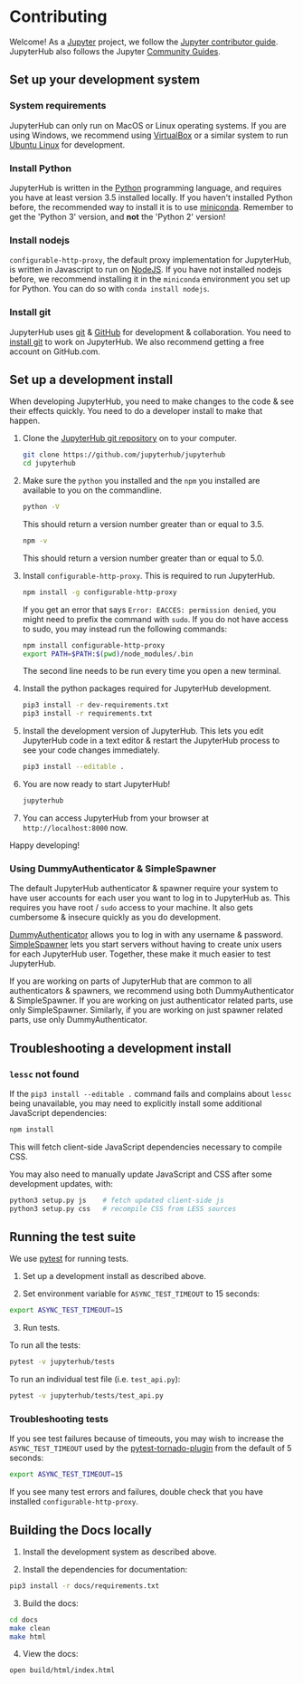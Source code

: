 # Contributing

Welcome! As a [Jupyter](https://jupyter.org) project, we follow the [Jupyter contributor guide](https://jupyter.readthedocs.io/en/latest/contributor/content-contributor.html).
JupyterHub also follows the Jupyter [Community Guides](https://jupyter.readthedocs.io/en/latest/community/content-community.html).


## Set up your development system

### System requirements

JupyterHub can only run on MacOS or Linux operating systems. If you
are using Windows, we recommend using [VirtualBox](https://www.virtualbox.org/)
or a similar system to run [Ubuntu Linux](https://www.ubuntu.com/)
for development.

### Install Python

JupyterHub is written in the [Python](https://python3.org) programming
language, and requires you have at least version 3.5 installed locally.
If you haven't installed Python before, the recommended way to install
it is to use [miniconda](https://conda.io/miniconda.html). Remember
to get the 'Python 3' version, and **not** the 'Python 2' version!

### Install nodejs

`configurable-http-proxy`, the default proxy implementation for JupyterHub,
is written in Javascript to run on [NodeJS](https://nodejs.org/en/). If
you have not installed nodejs before, we recommend installing it in the
`miniconda` environment you set up for Python. You can do so with
`conda install nodejs`.

### Install git

JupyterHub uses [git](https://git-scm.com) & [GitHub](https://github.com)
for development & collaboration. You need to [install git](https://git-scm.com/book/en/v2/Getting-Started-Installing-Git)
to work on JupyterHub. We also recommend getting a free account
on GitHub.com.

## Set up a development install

When developing JupyterHub, you need to make changes to the code
& see their effects quickly. You need to do a developer install
to make that happen.

1. Clone the [JupyterHub git repository](https://github.com/jupyterhub/jupyterhub)
   on to your computer.

   ```bash
   git clone https://github.com/jupyterhub/jupyterhub
   cd jupyterhub
   ```

2. Make sure the `python` you installed and the `npm` you installed
   are available to you on the commandline.

   ```bash
   python -V
   ```

   This should return a version number greater than or equal to 3.5.

   ```bash
   npm -v
   ```

   This should return a version number greater than or equal to 5.0.

3. Install `configurable-http-proxy`. This is required to run JupyterHub.

   ```bash
   npm install -g configurable-http-proxy
   ```

   If you get an error that says `Error: EACCES: permission denied`,
   you might need to prefix the command with `sudo`. If you do not have
   access to sudo, you may instead run the following commands:

   ```bash
   npm install configurable-http-proxy
   export PATH=$PATH:$(pwd)/node_modules/.bin
   ```

   The second line needs to be run every time you open a new terminal.

4. Install the python packages required for JupyterHub development.

   ```bash
   pip3 install -r dev-requirements.txt
   pip3 install -r requirements.txt
   ```

5. Install the development version of JupyterHub. This lets you edit
   JupyterHub code in a text editor & restart the JupyterHub process
   to see your code changes immediately.

   ```bash
   pip3 install --editable .
   ```

6. You are now ready to start JupyterHub!

   ```bash
   jupyterhub
   ```

7. You can access JupyterHub from your browser at `http://localhost:8000`
   now.

Happy developing!

### Using DummyAuthenticator & SimpleSpawner

The default JupyterHub authenticator & spawner require your
system to have user accounts for each user you want to log in to
JupyterHub as. This requires you have root / `sudo` access to your
machine. It also gets cumbersome & insecure quickly as you
do development.

[DummyAuthenticator](https://github.com/jupyterhub/dummyauthenticator) allows
you to log in with any username & password.
[SimpleSpawner](https://github.com/jupyterhub/simplespawner) lets you start
servers without having to create unix users for each JupyterHub user.
Together, these make it much easier to test JupyterHub.

If you are working on parts of JupyterHub that are common to all
authenticators & spawners, we recommend using both DummyAuthenticator &
SimpleSpawner. If you are working on just authenticator related parts, use
only SimpleSpawner. Similarly, if you are working on just spawner
related parts, use only DummyAuthenticator.

## Troubleshooting a development install

### `lessc` not found

If the `pip3 install --editable .` command fails and complains about `lessc`
being unavailable, you may need to explicitly install some additional
JavaScript dependencies:

```bash
npm install
```

This will fetch client-side JavaScript dependencies necessary to compile CSS.

You may also need to manually update JavaScript and CSS after some development
updates, with:

```bash
python3 setup.py js    # fetch updated client-side js
python3 setup.py css   # recompile CSS from LESS sources
```

## Running the test suite

We use [pytest](http://doc.pytest.org/en/latest/) for running tests. 

1. Set up a development install as described above. 

2. Set environment variable for `ASYNC_TEST_TIMEOUT` to 15 seconds:

```bash
export ASYNC_TEST_TIMEOUT=15
```

3. Run tests.

To run all the tests:

```bash
pytest -v jupyterhub/tests
```

To run an individual test file (i.e. `test_api.py`):

```bash
pytest -v jupyterhub/tests/test_api.py
```

### Troubleshooting tests

If you see test failures because of timeouts, you may wish to increase the
`ASYNC_TEST_TIMEOUT` used by the
[pytest-tornado-plugin](https://github.com/eugeniy/pytest-tornado/blob/c79f68de2222eb7cf84edcfe28650ebf309a4d0c/README.rst#markers)
from the default of 5 seconds:

```bash
export ASYNC_TEST_TIMEOUT=15
```

If you see many test errors and failures, double check that you have installed
`configurable-http-proxy`.

## Building the Docs locally

1. Install the development system as described above.

2. Install the dependencies for documentation:

```bash
pip3 install -r docs/requirements.txt
```

3. Build the docs:

```bash
cd docs
make clean
make html
```

4. View the docs:

```bash
open build/html/index.html
```
